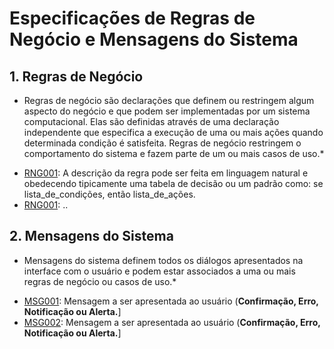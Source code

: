 # Especificações de Regras de Negócio e Mensagens do Sistema 

## 1. Regras de Negócio
* Regras de negócio são declarações que definem ou restringem algum aspecto do negócio e que podem ser implementadas por um sistema computacional. Elas são definidas através de uma declaração independente que especifica a execução de uma ou mais ações quando determinada condição é satisfeita. Regras de negócio restringem o comportamento do sistema e fazem parte de um ou mais casos de uso.* 

 - [RNG001](#rng001): A descrição da regra pode ser feita em linguagem natural e obedecendo tipicamente uma tabela de decisão ou um padrão como: se lista_de_condições, então lista_de_ações. 
 - [RNG001](#rng002): ..
 
## 2. Mensagens do Sistema  
* Mensagens do sistema definem todos os diálogos apresentados na interface com o usuário e podem estar associados a uma ou mais regras de negócio ou casos de uso.*  

 - [MSG001](#MSG001): Mensagem a ser apresentada ao usuário (**Confirmação, Erro, Notificação ou Alerta.**]
 - [MSG002](#MSG002): Mensagem a ser apresentada ao usuário (**Confirmação, Erro, Notificação ou Alerta.**]
